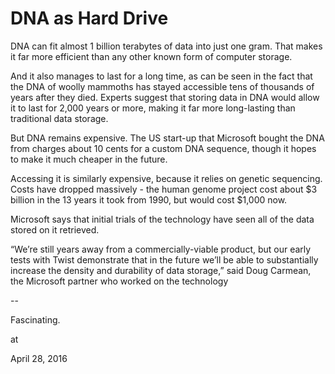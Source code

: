 # DNA as Hard Drive
DNA can fit almost 1 billion terabytes of data into just one gram. That makes it far more efficient than any other known form of computer storage.

And it also manages to last for a long time, as can be seen in the fact that the DNA of woolly mammoths has stayed accessible tens of thousands of years after they died. Experts suggest that storing data in DNA would allow it to last for 2,000 years or more, making it far more long-lasting than traditional data storage.

But DNA remains expensive. The US start-up that Microsoft bought the DNA from charges about 10 cents for a custom DNA sequence, though it hopes to make it much cheaper in the future.

Accessing it is similarly expensive, because it relies on genetic sequencing. Costs have dropped massively - the human genome project cost about $3 billion in the 13 years it took from 1990, but would cost $1,000 now.

Microsoft says that initial trials of the technology have seen all of the data stored on it retrieved.

“We’re still years away from a commercially-viable product, but our early tests with Twist demonstrate that in the future we’ll be able to substantially increase the density and durability of data storage,” said Doug Carmean, the Microsoft partner who worked on the technology

--

Fascinating.  







at

April 28, 2016















